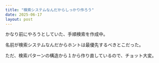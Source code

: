 ```yaml
---
title: "検索システムなんだからしっかり作ろう"
date: 2025-06-17
layout: post
---
```


かなり前にやろうとしていた、手順検索を作成中。

名前が検索システムなんだからホントは最優先するべきとこだった。

ただ、検索パターンの構造から１から作り直しているので、チョット大変。
